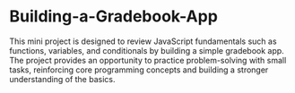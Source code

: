 # Building-a-Gradebook-App
This mini project is designed to review JavaScript fundamentals such as functions, variables, and conditionals by building a simple gradebook app. The project provides an opportunity to practice problem-solving with small tasks, reinforcing core programming concepts and building a stronger understanding of the basics.
